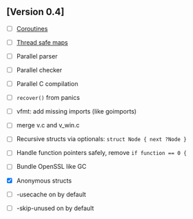 ## [Version 0.4]
- [ ] [Coroutines](https://github.com/vlang/v/discussions/11582)
- [ ] [Thread safe maps](https://github.com/vlang/v/discussions/11729)
- [ ] Parallel parser
- [ ] Parallel checker
- [ ] Parallel C compilation
- [ ] `recover()` from panics
- [ ] vfmt: add missing imports (like goimports)
- [ ] merge v.c and v_win.c
- [ ] Recursive structs via optionals: `struct Node { next ?Node }`
- [ ] Handle function pointers safely, remove `if function == 0 {`
- [ ] Bundle OpenSSL like GC
- [x] Anonymous structs
- [ ] -usecache on by default
- [ ] -skip-unused on by default

